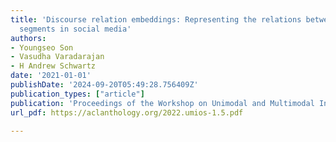```yaml
---
title: 'Discourse relation embeddings: Representing the relations between discourse
  segments in social media'
authors:
- Youngseo Son
- Vasudha Varadarajan
- H Andrew Schwartz
date: '2021-01-01'
publishDate: '2024-09-20T05:49:28.756409Z'
publication_types: ["article"]
publication: 'Proceedings of the Workshop on Unimodal and Multimodal Induction of Linguistic Structures (UM-IoS)'
url_pdf: https://aclanthology.org/2022.umios-1.5.pdf

---
```


